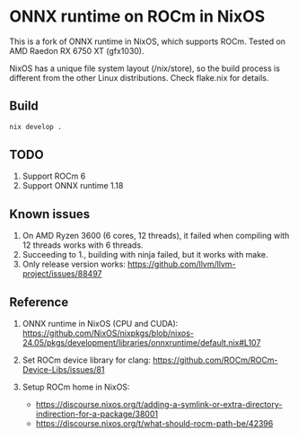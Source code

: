 # ONNX runtime on ROCm in NixOS

This is a fork of ONNX runtime in NixOS, which supports ROCm. Tested on AMD Raedon RX 6750 XT (gfx1030).

NixOS has a unique file system layout (/nix/store), so the build process is different from the other Linux distributions. Check flake.nix for details.

## Build

```bash
nix develop .
```

## TODO

1. Support ROCm 6
2. Support ONNX runtime 1.18

## Known issues

1. On AMD Ryzen 3600 (6 cores, 12 threads), it failed when compiling with 12 threads works with 6 threads.
2. Succeeding to 1., building with ninja failed, but it works with make.
3. Only release version works: https://github.com/llvm/llvm-project/issues/88497

## Reference

1. ONNX runtime in NixOS (CPU and CUDA): https://github.com/NixOS/nixpkgs/blob/nixos-24.05/pkgs/development/libraries/onnxruntime/default.nix#L107

2. Set ROCm device library for clang: https://github.com/ROCm/ROCm-Device-Libs/issues/81

3. Setup ROCm home in NixOS:
   - https://discourse.nixos.org/t/adding-a-symlink-or-extra-directory-indirection-for-a-package/38001
   - https://discourse.nixos.org/t/what-should-rocm-path-be/42396
